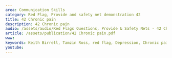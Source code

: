 ```yaml
---
area: Communication Skills
category: Red Flag, Provide and safety net demonstration 42
title: 42 Chronic pain
description: 42 Chronic pain
audio: /assets/audio/Red Flags Questions, Provide & Safety Nets - 42 Chronic pain - MQ.mp3
article: /assets/publication/42 Chronic pain.pdf
www: 
keywords: Keith Birrell, Tamzin Ross, red flag, Depression, Chronic pain
youtube: 
--- 
```

